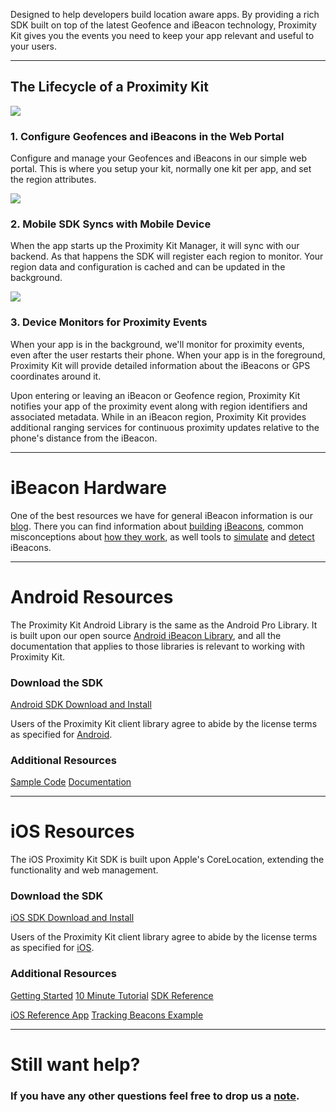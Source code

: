 <p>Designed to help developers build location aware apps. By providing a rich SDK built on top of the latest Geofence and iBeacon technology, Proximity Kit gives you the events you need to keep your app relevant and useful to your users.</p>

<hr>

<h2>The Lifecycle of a Proximity Kit</h2>

<div class="tiles clearfix">
  <div class="tile">
    <img class="tile-image" src="/img/pk-configure.png">
    <h3>1. Configure Geofences and iBeacons in the Web Portal</h3>
    <p>Configure and manage your Geofences and iBeacons in our simple web portal. This is where you setup your kit, normally one kit per app, and set the region attributes.</p>
  </div>
  <div class="tile">
    <img class="tile-image" src="/img/pk-cloud.png">
    <h3> 2. Mobile SDK Syncs with Mobile Device </h3>
    <p> When the app starts up the Proximity Kit Manager, it will sync with our backend. As that happens the SDK will register each region to monitor. Your region data and configuration is cached and can be updated in the background.</p>
  </div>
  <div class="tile">
    <img class="tile-image" src="/img/pk-monitor.png">
    <h3> 3. Device Monitors for Proximity Events </h3>
    <p> When your app is in the background, we'll monitor for proximity events, even after the user restarts their phone. When your app is in the foreground, Proximity Kit will provide detailed information about the iBeacons or GPS coordinates around it.</p>
  </div>
</div>

<p>Upon entering or leaving an iBeacon or Geofence region, Proximity Kit notifies your app of the proximity event along with region identifiers and associated metadata. While in an iBeacon region, Proximity Kit provides additional ranging services for continuous proximity updates relative to the phone's distance from the iBeacon.</p>

<hr>

<h1>iBeacon Hardware</h1>

<p>One of the best resources we have for general iBeacon information is our <a href="/blog">blog</a>. There you can find information about <a href="http://developer.radiusnetworks.com/2013/11/04/how-to-make-an-ibeacon-with-the-ti-cc2540.html">building</a> <a href="http://developer.radiusnetworks.com/2013/10/09/how-to-make-an-ibeacon-out-of-a-raspberry-pi.html">iBeacons</a>, common misconceptions about <a href="http://developer.radiusnetworks.com/2014/01/10/ibeacon-misconceptions.html">how they work</a>, as well tools to <a href="http://www.radiusnetworks.com/macbeacon-app.html">simulate</a> and <a href="http://www.radiusnetworks.com/scanbeacon-app.html">detect</a> iBeacons.</p>

<hr>

<h1>Android Resources</h1>

<p>The Proximity Kit Android Library is the same as the Android Pro Library. It is built upon our open source <a href="/ibeacon/android/">Android iBeacon Library</a>, and all the documentation that applies to those libraries is relevant to working with Proximity Kit.</p>

<h3>Download the SDK</h3>

<p><a class="btn" href="http://proximitykit.com/android-download">Android SDK Download and Install</a></p>

<p>Users of the Proximity Kit client library agree to abide by the license terms as
 specified for <a href="proximity-kit-android-license.txt">Android</a>.</p>

<h3>Additional Resources</h3>

<p><a class="btn" href="/ibeacon/android/samples.html">Sample Code</a>
<a class="btn" href="/ibeacon/android/pro/documentation.html">Documentation</a></p>

<hr>

<h1>iOS Resources</h1>

<p>The iOS Proximity Kit SDK is built upon Apple's CoreLocation, extending the functionality and web management.</p>

<h3>Download the SDK</h3>

<p><a class="btn" href="http://proximitykit.com/download">iOS SDK Download and Install</a></p>

<p>Users of the Proximity Kit client library agree to abide by the license terms as
 specified for <a href="proximity-kit-ios-license.txt">iOS</a>.</p>

<h3>Additional Resources</h3>

<p><a class="btn" href="gettingstarted">Getting Started</a>
<a class="btn" href="webbeacon">10 Minute Tutorial</a>
<a class="btn" href="ios/docs">SDK Reference</a></p>

<p><a class="btn" href="https://github.com/RadiusNetworks/proximity-kit-ios-example">iOS Reference App</a>
<a class="btn" href="ios/tracking_beacons.html">Tracking Beacons Example</a></p>

<hr>

<h1>Still want help?</h1>

<h3>If you have any other questions feel free to drop us a <a href="mailto:support@radiusnetworks.com">note</a>.</h3>

